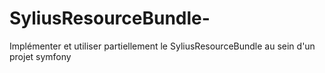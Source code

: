 # SyliusResourceBundle-
Implémenter et utiliser partiellement le SyliusResourceBundle au sein d'un projet symfony
